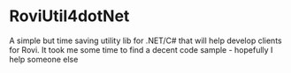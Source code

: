 RoviUtil4dotNet
===============

A simple but time saving utility lib for .NET/C# that will help develop clients for Rovi. It took me some time to find a decent code sample - hopefully I help someone else
